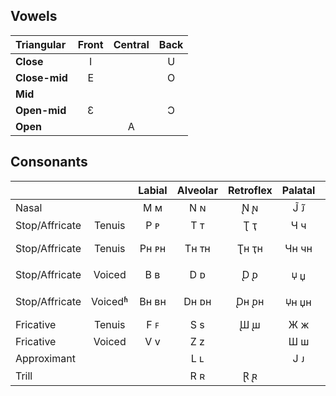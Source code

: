 ## Vowels

| Triangular    | Front | Central | Back  |
| :---          | :---: | :---:   | :---: |
| **Close**     | I     |         |     U |
| **Close-mid** |  E    |         |    O  |
| **Mid**       |       |         |       |
| **Open-mid**  |    Ɛ  |         |  Ɔ    |
| **Open**      |       |    A    |       |

## Consonants

|                |         | Labial | Alveolar | Retroflex | Palatal | Velar |
| :---           | :---:   | :---:  | :---:    | :---:     | :---:   | :---: |
| Nasal          |         | Ϻ ᴍ    | N ɴ      | ̢N ̢ɴ       | J̃ ᴊ̃     | И ᴎ   |
| Stop/Affricate | Tenuis  | P ᴘ    | T ᴛ      | Ʈ ҭ       | Ч ч     | Κ κ   |
| Stop/Affricate | Tenuis  | Pн ᴘн  | Tн ᴛн    | Ʈн ҭн     | Чн чн   | Κн κн |
| Stop/Affricate | Voiced  | B ʙ    | D ᴅ      | ̢D ̢ᴅ       | 🝘 џ     | G ɢ   |
| Stop/Affricate | Voicedʱ | Bн ʙн  | Dн ᴅн    | ̢Dн ̢ᴅн     | 🝘н џн   | Gн ɢн |
| Fricative      | Tenuis  | F ꜰ    | S s      | ̢Ш ̢ш       | Ж ж     |       |
| Fricative      | Voiced  | V v    | Z z      |           | Ш ш     |       |
| Approximant    |         |        | L ʟ      |           | J ᴊ     |  H н  |
| Trill          |         |        | R ʀ      | Ɽ ̢ʀ       |         |       |
